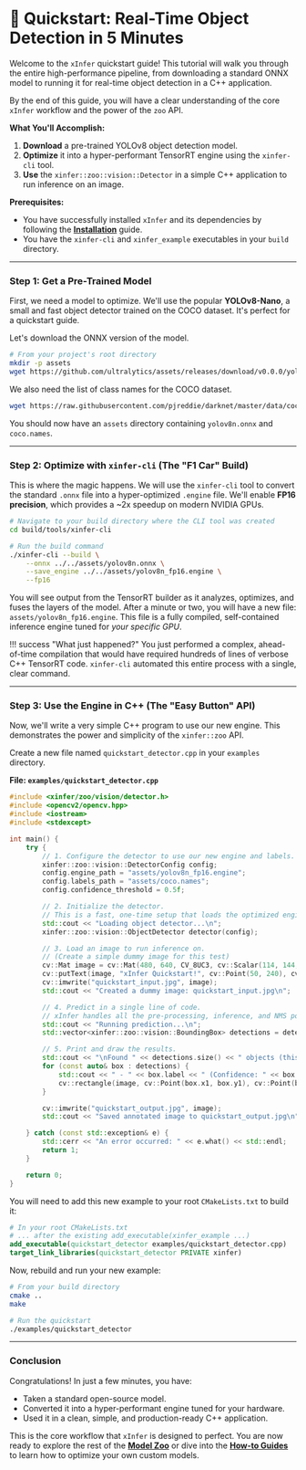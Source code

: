 # 🚀 Quickstart: Real-Time Object Detection in 5 Minutes

Welcome to the `xInfer` quickstart guide! This tutorial will walk you through the entire high-performance pipeline, from downloading a standard ONNX model to running it for real-time object detection in a C++ application.

By the end of this guide, you will have a clear understanding of the core `xInfer` workflow and the power of the `zoo` API.

**What You'll Accomplish:**
1.  **Download** a pre-trained YOLOv8 object detection model.
2.  **Optimize** it into a hyper-performant TensorRT engine using the `xinfer-cli` tool.
3.  **Use** the `xinfer::zoo::vision::Detector` in a simple C++ application to run inference on an image.

**Prerequisites:**
- You have successfully installed `xInfer` and its dependencies by following the **[Installation](./installation.md)** guide.
- You have the `xinfer-cli` and `xinfer_example` executables in your `build` directory.

---

### **Step 1: Get a Pre-Trained Model**

First, we need a model to optimize. We'll use the popular **YOLOv8-Nano**, a small and fast object detector trained on the COCO dataset. It's perfect for a quickstart guide.

Let's download the ONNX version of the model.

```bash
# From your project's root directory
mkdir -p assets
wget https://github.com/ultralytics/assets/releases/download/v0.0.0/yolov8n.onnx -O assets/yolov8n.onnx
```

We also need the list of class names for the COCO dataset.

```bash
wget https://raw.githubusercontent.com/pjreddie/darknet/master/data/coco.names -O assets/coco.names
```

You should now have an `assets` directory containing `yolov8n.onnx` and `coco.names`.

---

### **Step 2: Optimize with `xinfer-cli` (The "F1 Car" Build)**

This is where the magic happens. We will use the `xinfer-cli` tool to convert the standard `.onnx` file into a hyper-optimized `.engine` file. We'll enable **FP16 precision**, which provides a ~2x speedup on modern NVIDIA GPUs.

```bash
# Navigate to your build directory where the CLI tool was created
cd build/tools/xinfer-cli

# Run the build command
./xinfer-cli --build \
    --onnx ../../assets/yolov8n.onnx \
    --save_engine ../../assets/yolov8n_fp16.engine \
    --fp16
```

You will see output from the TensorRT builder as it analyzes, optimizes, and fuses the layers of the model. After a minute or two, you will have a new file: `assets/yolov8n_fp16.engine`. This file is a fully compiled, self-contained inference engine tuned for *your specific GPU*.

!!! success "What just happened?"
You just performed a complex, ahead-of-time compilation that would have required hundreds of lines of verbose C++ TensorRT code. `xinfer-cli` automated this entire process with a single, clear command.

---

### **Step 3: Use the Engine in C++ (The "Easy Button" API)**

Now, we'll write a very simple C++ program to use our new engine. This demonstrates the power and simplicity of the `xinfer::zoo` API.

Create a new file named `quickstart_detector.cpp` in your `examples` directory.

**File: `examples/quickstart_detector.cpp`**
```cpp
#include <xinfer/zoo/vision/detector.h>
#include <opencv2/opencv.hpp>
#include <iostream>
#include <stdexcept>

int main() {
    try {
        // 1. Configure the detector to use our new engine and labels.
        xinfer::zoo::vision::DetectorConfig config;
        config.engine_path = "assets/yolov8n_fp16.engine";
        config.labels_path = "assets/coco.names";
        config.confidence_threshold = 0.5f;

        // 2. Initialize the detector.
        // This is a fast, one-time setup that loads the optimized engine.
        std::cout << "Loading object detector...\n";
        xinfer::zoo::vision::ObjectDetector detector(config);

        // 3. Load an image to run inference on.
        // (Create a simple dummy image for this test)
        cv::Mat image = cv::Mat(480, 640, CV_8UC3, cv::Scalar(114, 144, 154));
        cv::putText(image, "xInfer Quickstart!", cv::Point(50, 240), cv::FONT_HERSHEY_SIMPLEX, 1.5, cv::Scalar(255, 255, 255), 3);
        cv::imwrite("quickstart_input.jpg", image);
        std::cout << "Created a dummy image: quickstart_input.jpg\n";

        // 4. Predict in a single line of code.
        // xInfer handles all the pre-processing, inference, and NMS post-processing.
        std::cout << "Running prediction...\n";
        std::vector<xinfer::zoo::vision::BoundingBox> detections = detector.predict(image);

        // 5. Print and draw the results.
        std::cout << "\nFound " << detections.size() << " objects (this will be 0 on a dummy image).\n";
        for (const auto& box : detections) {
            std::cout << " - " << box.label << " (Confidence: " << box.confidence << ")\n";
            cv::rectangle(image, cv::Point(box.x1, box.y1), cv::Point(box.x2, box.y2), cv::Scalar(0, 255, 0), 2);
        }

        cv::imwrite("quickstart_output.jpg", image);
        std::cout << "Saved annotated image to quickstart_output.jpg\n";

    } catch (const std::exception& e) {
        std::cerr << "An error occurred: " << e.what() << std::endl;
        return 1;
    }

    return 0;
}
```

You will need to add this new example to your root `CMakeLists.txt` to build it:
```cmake
# In your root CMakeLists.txt
# ... after the existing add_executable(xinfer_example ...)
add_executable(quickstart_detector examples/quickstart_detector.cpp)
target_link_libraries(quickstart_detector PRIVATE xinfer)
```

Now, rebuild and run your new example:
```bash
# From your build directory
cmake ..
make

# Run the quickstart
./examples/quickstart_detector
```

---

### **Conclusion**

Congratulations! In just a few minutes, you have:
- Taken a standard open-source model.
- Converted it into a hyper-performant engine tuned for your hardware.
- Used it in a clean, simple, and production-ready C++ application.

This is the core workflow that `xInfer` is designed to perfect. You are now ready to explore the rest of the **[Model Zoo](./zoo-api/index.md)** or dive into the **[How-to Guides](./guides/building-engines.md)** to learn how to optimize your own custom models.
